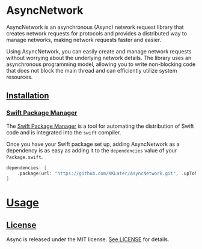 # AsyncNetwork
AsyncNetwork is an asynchronous (Async) network request library that creates network requests for protocols and provides a distributed way to manage networks, making network requests faster and easier.

Using AsyncNetwork, you can easily create and manage network requests without worrying about the underlying network details. The library uses an asynchronous programming model, allowing you to write non-blocking code that does not block the main thread and can efficiently utilize system resources.

## [Installation](https://github.com/KKLater/AsyncNetwork#installation)

### [Swift Package Manager](https://github.com/KKLater/AsyncNetwork#swift-package-manager)

The [Swift Package Manager](https://swift.org/package-manager/) is a tool for automating the distribution of Swift code and is integrated into the `swift` compiler.

Once you have your Swift package set up, adding AsyncNetwork as a dependency is as easy as adding it to the `dependencies` value of your `Package.swift`.

```swift
dependencies: [
    .package(url: "https://github.com/KKLater/AsyncNetwork.git", .upToNextMajor(from: "0.0.1"))
]
```

# [Usage](https://github.com/KKLater/AsyncNetwork#Usage)


## [License](https://github.com/KKLater/AsyncNetwork#license)

Async is released under the MIT license. [See LICENSE](https://github.com/KKLater/AsyncNetwork/blob/main/LICENSE) for details.


